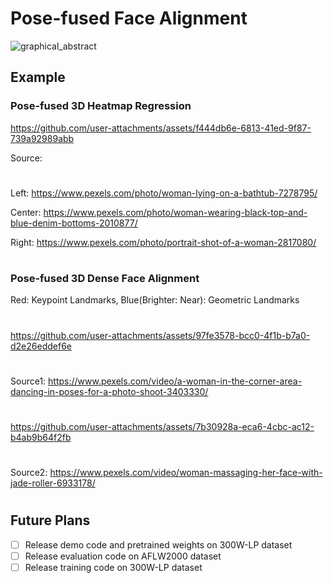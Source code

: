 # Pose-fused Face Alignment
![graphical_abstract](https://github.com/user-attachments/assets/39639ffb-4648-446d-9d7d-c9d233cc30c1)


## Example
### Pose-fused 3D Heatmap Regression

https://github.com/user-attachments/assets/f444db6e-6813-41ed-9f87-739a92989abb


Source:
#
Left: https://www.pexels.com/photo/woman-lying-on-a-bathtub-7278795/

Center: https://www.pexels.com/photo/woman-wearing-black-top-and-blue-denim-bottoms-2010877/

Right: https://www.pexels.com/photo/portrait-shot-of-a-woman-2817080/

#
### Pose-fused 3D Dense Face Alignment
Red: Keypoint Landmarks, Blue(Brighter: Near): Geometric Landmarks

#
https://github.com/user-attachments/assets/97fe3578-bcc0-4f1b-b7a0-d2e26eddef6e
#
Source1: https://www.pexels.com/video/a-woman-in-the-corner-area-dancing-in-poses-for-a-photo-shoot-3403330/

#
https://github.com/user-attachments/assets/7b30928a-eca6-4cbc-ac12-b4ab9b64f2fb
#
Source2: https://www.pexels.com/video/woman-massaging-her-face-with-jade-roller-6933178/
#

## Future Plans
- [ ] Release demo code and pretrained weights on 300W-LP dataset
- [ ] Release evaluation code on AFLW2000 dataset
- [ ] Release training code on 300W-LP dataset

